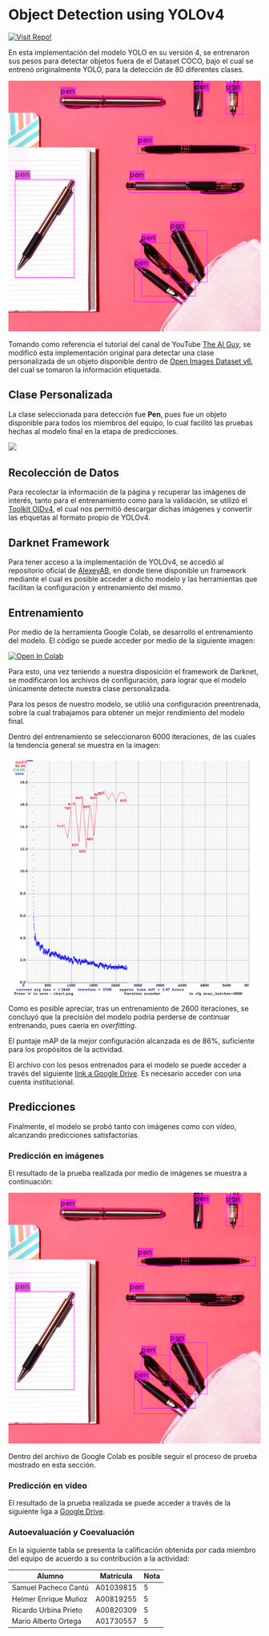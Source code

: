 # Object Detection using YOLOv4

[![Visit Repo!](https://badgen.net/badge/Visit/Repo%21/blue?icon=github)](https://github.com/marioal9806/yolo_obj_detector)

En esta implementación del modelo YOLO en su versión 4, se entrenaron sus pesos
para detectar objetos fuera de el Dataset COCO, bajo el cual se entrenó originalmente YOLO, para la detección de 80 diferentes clases.

![](images/detection1.jpg)

Tomando como referencia el tutorial del canal de YouTube [The AI Guy](https://www.youtube.com/playlist?list=PLKHYJbyeQ1a3tMm-Wm6YLRzfW1UmwdUIN), se modificó esta implementación original para detectar una clase personalizada de un objeto disponible dentro de [Open Images Dataset v6](https://storage.googleapis.com/openimages/web/index.html), del cual se tomaron la información etiquetada.

## Clase Personalizada

La clase seleccionada para detección fue **Pen**, pues fue un objeto disponible para todos los miembros del equipo, lo cual facilitó las pruebas hechas al modelo final en la etapa de predicciones.

![](https://c2.staticflickr.com/5/4035/4542432287_96a61d3213_z.jpg)

## Recolección de Datos

Para recolectar la información de la página y recuperar las imágenes de interés, tanto para el entrenamiento como para la validación, se utilizó el [Toolkit OIDv4](https://github.com/theAIGuysCode/OIDv4_ToolKit), el cual nos permitió descargar dichas imágenes y convertir las etiquetas al formato propio de YOLOv4.

## Darknet Framework

Para tener acceso a la implementación de YOLOv4, se accedió al repositorio oficial de [AlexeyAB](https://github.com/AlexeyAB/darknet), en donde tiene disponible un framework mediante el cual es posible acceder a dicho modelo y las herramientas que facilitan la configuración y entrenamiento del mismo.

## Entrenamiento

Por medio de la herramienta Google Colab, se desarrolló el entrenamiento del modelo. El código se puede acceder por medio de la siguiente imagen:

[![Open In Colab](https://colab.research.google.com/assets/colab-badge.svg)](https://colab.research.google.com/github/marioal9806/yolo_obj_detector/blob/master/actividad_integradora_4.ipynb)


Para esto, una vez teniendo a nuestra disposición el framework de Darknet, se modificaron los archivos de configuración, para lograr que el modelo únicamente detecte nuestra clase personalizada.

Para los pesos de nuestro modelo, se utilió una configuración preentrenada, sobre la cual trabajamos para obtener un mejor rendimiento del modelo final.

Dentro del entrenamiento se seleccionaron 6000 iteraciones, de las cuales la tendencia general se muestra en la imagen:

![](images/chart.png)

Como es posible apreciar, tras un entrenamiento de 2600 iteraciones, se concluyó que la precisión del modelo podría perderse de continuar entrenando, pues caería en *overfitting*.

El puntaje mAP de la mejor configuración alcanzada es de 86%, suficiente para los propósitos de la actividad.

El archivo con los pesos entrenados para el modelo se puede acceder a través del siguiente [link a Google Drive](https://drive.google.com/file/d/1-08ODXzev-rHYPAcOvld8H2iwIMka4dH/view?usp=sharing). Es necesario acceder con una cuenta institucional.

## Predicciones

Finalmente, el modelo se probó tanto con imágenes como con vídeo, alcanzando predicciones satisfactorias.

### Predicción en imágenes

El resultado de la prueba realizada por medio de imágenes se muestra a continuación:

![](images/detection1.jpg)

Dentro del archivo de Google Colab es posible seguir el proceso de prueba mostrado en esta sección.

### Predicción en video

El resultado de la prueba realizada se puede acceder a través de la siguiente liga a [Google Drive](https://drive.google.com/file/d/1-BGxeloP_nnuSyfX5MegLyEYdULahVjO/view?usp=sharing).

### Autoevaluación y Coevaluación

En la siguiente tabla se presenta la calificación obtenida por cada miembro del equipo de acuerdo a su contribución a la actividad:

Alumno |Matrícula | Nota
-------|----- | ----------
Samuel Pacheco Cantú | A01039815 | 5
Helmer Enrique Muñoz | A00819255 | 5
Ricardo Urbina Prieto | A00820309 | 5
Mario Alberto Ortega | A01730557 | 5
